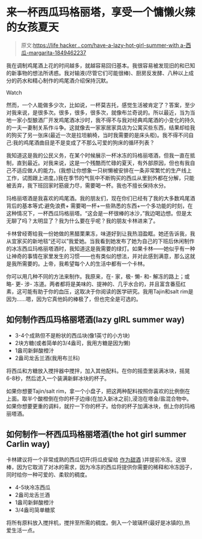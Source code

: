 # 来一杯西瓜玛格丽塔，享受一个慵懒火辣的女孩夏天

> 原文:[https://life hacker . com/have-a-lazy-hot-girl-summer-with a-西瓜-margarita-1849462237](https://lifehacker.com/have-a-lazy-hot-girl-summer-with-a-watermelon-margarita-1849462237)

我在调制鸡尾酒上花的时间越多，就越容易回归基本。我很容易被发现旧的和已知的新事物的想法所诱惑。我对输液(尽管它们可能很棒)、厨房反发酵、八种以上成分的药水和精心制作的鸡尾酒介绍保持沉默。

Watch

然而，一个人能做多少次，比如说，一杯莫吉托，感觉生活被肯定了？答案，至少对我来说，是很多次。很多，很多，很多次，就像布兰奇说的。所以最近，当为当地一家小型酿酒厂开发鸡尾酒冰沙时，我不得不与我对经典鸡尾酒的小变化的持久的一夫一妻制关系作斗争。这就像去一家家居家具店为公寓买些东西，结果却给我的狗买了另一张床(最近一次是拉坦躺椅，当时我需要的是床头柜)。我不得不问自己:我的鸡尾酒曲目是不是变成了不那么可爱的狗床的循环列表？

我知道这是我的公民义务，在某个时候展示一杯冰冻的玛格丽塔酒，但我一直在抵制，直到最近。对我来说，这是一个残酷而忙碌的夏天，有外部原因，但也有我自己不适应做人的能力。(我想让你想象一只树懒被安排在一条非常繁忙的生产线上工作，试图跟上进度。)我在季节的气氛中不断购买的西瓜从里到外都在分解，只能被丢弃，我下班回家时筋疲力尽，需要喝一杯。我也不擅长保持水分。

玛格丽塔酒是我喜欢的鸡尾酒。我的朋友们，现在你们已经有了我的大多数鸡尾酒背后的基本等式:避免浪费+ 需要喝一杯+一些熟悉的东西+一个多功能的时刻，在这种情况下，一杯西瓜玛格丽塔。“这会是一杯很棒的冰沙，”我边喝边想。但是太无聊了吗？太明显了？我为什么要在乎呢？我的朋友卡林进来了。

卡林曾经寄给我一份她做的黑醋栗果冻，味道好到让我热泪盈眶。她还告诉我，我从宜家买的新地毯“还可以”我爱她。当我看到她发布了她为自己的下班后休闲制作的冰冻西瓜玛格丽塔酒时，我知道这是我需要的绿灯。如果卡林——她似乎有一种让神奇的事情在家里发生的习惯——也有类似的想法，并对此感到满意，那么这就是我所需要的。上帝，我希望每个人的生活中都有一个卡林。

你可以用几种不同的方法来制作。我原来，在- 家，极- 懒- 和- 解冻的路上；或略- 更- 涉- 冻道。两者都将是美味的、提神的、几乎水合的，并且富含番茄红素，这可能有助于你的血压，这取决于你阅读的医学研究。我用Tajin和salt rim是因为……嗯，因为它真他妈的棒极了，但也完全是可选的。

## 如何制作西瓜玛格丽塔酒(lazy gIRL summer way)

*   3-4个成熟但不是粉状的西瓜块(像1英寸的小方块)
*   2块方糖(或者简单的3/4盎司，我用方糖是因为懒)
*   1盎司新鲜酸橙汁
*   2盎司龙舌兰酒(我用布兰科)

将西瓜和方糖放入搅拌器中搅拌，加入其他配料。在你的摇壶里装满冰块，摇晃6-8秒，然后滤入一个装满新鲜冰块的杯子。

如果你想要Tajin/salt rim，拿一个小盘子，把这两种配料按照你喜欢的比例倒在上面。取半个酸橙倒在你的杯子边缘(在加入新冰之前),浸泡在塔金/盐混合物中。如果你想要更重的调料，就拧一下你的杯子。给你的杯子加满冰块，倒上你的玛格丽塔酒。

## 如何制作一杯西瓜玛格丽塔酒(the hot girl summer Carlin way)

卡林建议将一个非常成熟的西瓜切开(将瓜皮留给 [作为甜酒](https://lifehacker.com/turn-watermelon-rinds-into-a-fancy-cocktail-cordial-1849343995) )并提前冷冻。这很棒，因为它取消了对冰的需求，因为冷冻的西瓜将提供你需要的稀释和冷冻因子，同时给你一种可爱的、柔软的稠度。

*   4-5块冷冻西瓜
*   2盎司龙舌兰酒
*   1盎司新鲜酸橙汁
*   3/4盎司简单糖浆

将所有原料放入搅拌机，搅拌至所需的稠度。倒入一个玻璃杯(最好是冰镇的),热爱生活一点。